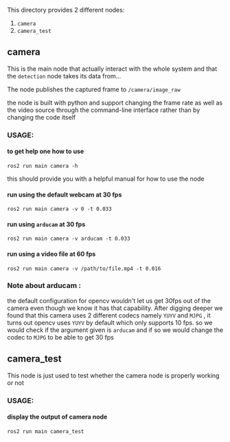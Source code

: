 This directory provides 2 different nodes:
1. `camera`
2. `camera_test`

## camera

This is the main node that actually interact with the whole system and that the `detection` node takes its data from...

The node publishes the captured frame to `/camera/image_raw` 

the node is built with python and support changing the frame rate as well as the video source through the command-line interface rather than by changing the code itself


### USAGE:
#### to get help one how to use
```shell
ros2 run main camera -h
```
this should provide you with a helpful manual for how to use the node 

#### run using the default webcam at 30 fps 
```shell
ros2 run main camera -v 0 -t 0.033
```

#### run using `arducam` at 30 fps
```shell
ros2 run main camera -v arducam -t 0.033
```

#### run using a video file at 60 fps
```shell
ros2 run main camera -v /path/to/file.mp4 -t 0.016
```


### Note about arducam :
the default configuration for opencv wouldn't let us get 30fps out of the camera even though we know it has that capability. After digging deeper we found that this camera uses 2 different codecs namely `YUYV` and `MJPG` , it turns out opencv uses `YUYV` by default which only supports 10 fps. so we would check if the argument given is `arducam` and if so we would change the codec to `MJPG` to be able to get 30 fps

## camera_test

This node is just used to test whether the camera node is properly working or not 

### USAGE:

#### display the output of camera node
```shell
ros2 run main camera_test
```
